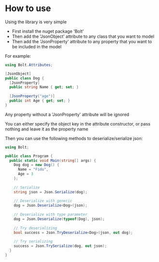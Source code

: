 # How to use

Using the library is very simple

* First install the nuget package 'Bolt'
* Then add the 'JsonObject' attribute to any class that you want to model
* Then add the 'JsonProperty' attribute to any property that you want to be included in the model

For example:

```csharp
using Bolt.Attributes;

[JsonObject]
public class Dog {
  [JsonProperty]
  public string Name { get; set; }
  
  [JsonProperty("age")]
  public int Age { get; set; }
}
```

Any property without a 'JsonProperty' attribute will be ignored

You can either specify the object key in the attribute constructor, or pass nothing and leave it as the property name

Then you can use the following methods to deserialize/serialize json:

```csharp
using Bolt;

public class Program {
  public static void Main(string[] args) {
    Dog dog = new Dog() {
      Name = "Fido",
      Age = 3
    };
    
    // Serialize
    string json = Json.Serialize(dog);
    
    // Deserialize with generic
    dog = Json.Deserialize<Dog>(json);
    
    // Deserialize with type parameter
    dog = Json.Deserialize(typeof(Dog), json);
    
    // Try deserializing
    bool success = Json.TryDeserialize<Dog>(json, out dog);
    
    // Try serializing
    success = Json.TrySerialize(dog, out json);
  }
}
```
